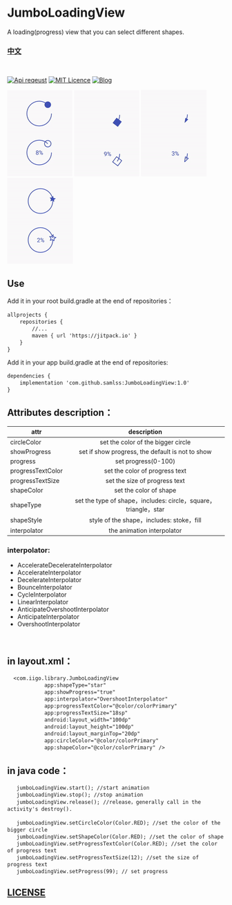 # JumboLoadingView
A loading(progress) view that you can select different shapes.

### [中文](https://github.com/samlss/JumboLoadingView/blob/master/README-ZH.md) 
<br>

[![Api reqeust](https://img.shields.io/badge/api-11+-green.svg)](https://github.com/samlss/JumboLoadingView)  [![MIT Licence](https://badges.frapsoft.com/os/mit/mit.svg?v=103)](https://github.com/samlss/JumboLoadingView/blob/master/LICENSE) [![Blog](https://img.shields.io/badge/samlss-blog-orange.svg)](https://blog.csdn.net/Samlss)


![screenshot_circle](https://github.com/samlss/JumboLoadingView/blob/master/screenshots/screenshot_circle.gif)
![screenshot_square](https://github.com/samlss/JumboLoadingView/blob/master/screenshots/screenshot_square.gif)
![screenshot_triangel](https://github.com/samlss/JumboLoadingView/blob/master/screenshots/screenshot_triangel.gif)
![screenshot_star](https://github.com/samlss/JumboLoadingView/blob/master/screenshots/screenshot_star.gif)



## Use <br>
Add it in your root build.gradle at the end of repositories：
```
allprojects {
    repositories {
        //...
        maven { url 'https://jitpack.io' }
    }
}
```

Add it in your app build.gradle at the end of repositories:
```
dependencies {
    implementation 'com.github.samlss:JumboLoadingView:1.0'
}
```

## Attributes description：

| attr        | description           |
| ------------- |:-------------:|
| circleColor      | set the color of the bigger circle |
| showProgress | set if show progress, the default is not to show |
| progress | set progress(0-100) |
| progressTextColor | set the color of progress text |
| progressTextSize | set the size of progress text |
| shapeColor | set the color of shape |
| shapeType | set the type of shape，includes: circle，square，triangle，star |
| shapeStyle | style of the shape，includes: stoke，fill |
| interpolator | the animation interpolator |

### interpolator: <br>
* AccelerateDecelerateInterpolator
* AccelerateInterpolator
* DecelerateInterpolator
* BounceInterpolator
* CycleInterpolator
* LinearInterpolator
* AnticipateOvershootInterpolator
* AnticipateInterpolator
* OvershootInterpolator

<br/>


## in layout.xml：
```
  <com.iigo.library.JumboLoadingView
            app:shapeType="star"
            app:showProgress="true"
            app:interpolator="OvershootInterpolator"
            app:progressTextColor="@color/colorPrimary"
            app:progressTextSize="18sp"
            android:layout_width="100dp"
            android:layout_height="100dp"
            android:layout_marginTop="20dp"
            app:circleColor="@color/colorPrimary"
            app:shapeColor="@color/colorPrimary" />
```

## in java code：
```
   jumboLoadingView.start(); //start animation
   jumboLoadingView.stop(); //stop animation
   jumboLoadingView.release(); //release，generally call in the activity's destroy().
   
   jumboLoadingView.setCircleColor(Color.RED); //set the color of the bigger circle
   jumboLoadingView.setShapeColor(Color.RED); //set the color of shape
   jumboLoadingView.setProgressTextColor(Color.RED); //set the color of progress text
   jumboLoadingView.setProgressTextSize(12); //set the size of progress text
   jumboLoadingView.setProgress(99); // set progress
```


## [LICENSE](https://github.com/samlss/JumboLoadingView/blob/master/LICENSE)
